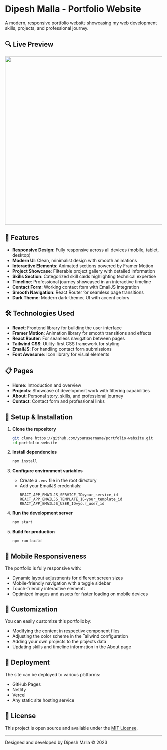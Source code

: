 # Dipesh Malla - Portfolio Website

A modern, responsive portfolio website showcasing my web development skills, projects, and professional journey.


<h2>🔍 Live Preview</h2>
<a href="https://dipeshmalla.vercel.app">
  <img src="https://image.thum.io/get/width/1920/crop/1080/https://dipeshmalla.vercel.app" width="960" height="540" />
</a>





## 🚀 Features

- **Responsive Design**: Fully responsive across all devices (mobile, tablet, desktop)
- **Modern UI**: Clean, minimalist design with smooth animations
- **Interactive Elements**: Animated sections powered by Framer Motion
- **Project Showcase**: Filterable project gallery with detailed information
- **Skills Section**: Categorized skill cards highlighting technical expertise
- **Timeline**: Professional journey showcased in an interactive timeline
- **Contact Form**: Working contact form with EmailJS integration
- **Smooth Navigation**: React Router for seamless page transitions
- **Dark Theme**: Modern dark-themed UI with accent colors

## 🛠️ Technologies Used

- **React**: Frontend library for building the user interface
- **Framer Motion**: Animation library for smooth transitions and effects
- **React Router**: For seamless navigation between pages
- **Tailwind CSS**: Utility-first CSS framework for styling
- **EmailJS**: For handling contact form submissions
- **Font Awesome**: Icon library for visual elements

## 📋 Pages

- **Home**: Introduction and overview
- **Projects**: Showcase of development work with filtering capabilities
- **About**: Personal story, skills, and professional journey
- **Contact**: Contact form and professional links

## 🔧 Setup & Installation

1. **Clone the repository**
   ```bash
   git clone https://github.com/yourusername/portfolio-website.git
   cd portfolio-website
   ```

2. **Install dependencies**
   ```bash
   npm install
   ```

3. **Configure environment variables**
   - Create a `.env` file in the root directory
   - Add your EmailJS credentials:
     ```
     REACT_APP_EMAILJS_SERVICE_ID=your_service_id
     REACT_APP_EMAILJS_TEMPLATE_ID=your_template_id
     REACT_APP_EMAILJS_USER_ID=your_user_id
     ```

4. **Run the development server**
   ```bash
   npm start
   ```

5. **Build for production**
   ```bash
   npm run build
   ```

## 📱 Mobile Responsiveness

The portfolio is fully responsive with:
- Dynamic layout adjustments for different screen sizes
- Mobile-friendly navigation with a toggle sidebar
- Touch-friendly interactive elements
- Optimized images and assets for faster loading on mobile devices

## 🎨 Customization

You can easily customize this portfolio by:
- Modifying the content in respective component files
- Adjusting the color scheme in the Tailwind configuration
- Adding your own projects to the projects data
- Updating skills and timeline information in the About page

## 🚀 Deployment

The site can be deployed to various platforms:
- GitHub Pages
- Netlify
- Vercel
- Any static site hosting service

## 📄 License

This project is open source and available under the [MIT License](LICENSE).

---

Designed and developed by Dipesh Malla © 2023
